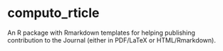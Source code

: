 # computo_rticle

An R package with Rmarkdown templates for helping publishing contribution to the Journal (either in PDF/LaTeX or HTML/Rmarkdown).
